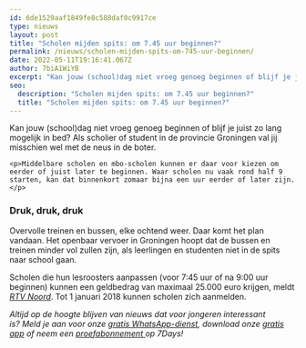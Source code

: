 ```yaml
---
id: 6de1529aaf1849fe8c588daf0c9917ce
type: nieuws
layout: post
title: "Scholen mijden spits: om 7.45 uur beginnen?"
permalink: /nieuws/scholen-mijden-spits-om-745-uur-beginnen/
date: 2022-05-11T19:16:41.067Z
author: 7biA1WiYB
excerpt: "Kan jouw (school)dag niet vroeg genoeg beginnen of blijf je juist zo lang mogelijk in bed? Als scholier of student in de provincie Groningen val jij misschien wel met de neus in de boter.  "
seo:
  description: "Scholen mijden spits: om 7.45 uur beginnen?"
  title: "Scholen mijden spits: om 7.45 uur beginnen?"
---
```

Kan jouw (school)dag niet vroeg genoeg beginnen of blijf je juist zo lang mogelijk in bed? Als scholier of student in de provincie Groningen val jij misschien wel met de neus in de boter.  

    <p>Middelbare scholen en mbo-scholen kunnen er daar voor kiezen om eerder of juist later te beginnen. Waar scholen nu vaak rond half 9 starten, kan dat binnenkort zomaar bijna een uur eerder of later zijn.</p>
<h3>Druk, druk, druk</h3>
<p>Overvolle treinen en bussen, elke ochtend weer. Daar komt het plan vandaan. Het openbaar vervoer in Groningen hoopt dat de bussen en treinen minder vol zullen zijn, als leerlingen en studenten niet in de spits naar school gaan.</p>
<p>Scholen die hun lesroosters aanpassen (voor 7:45 uur of na 9:00 uur beginnen) kunnen een geldbedrag van maximaal 25.000 euro krijgen, meldt <em><a href="http://www.rtvnoord.nl/nieuws/178846/Bijdrage-voor-scholen-die-lesrooster-aanpassen-om-spits-heen">RTV Noord</a></em>. Tot 1 januari 2018 kunnen scholen zich aanmelden.</p>
<p><em>Altijd op de hoogte blijven van nieuws dat voor jongeren interessant is? Meld je aan voor onze </em><a href="https://7dagen.netlify.app/whatsapp"><em>gratis WhatsApp-dienst</em></a><em>, download onze </em><a href="https://7dagen.netlify.app/app"><em>gratis app</em></a><em> of neem een </em><a href="https://abonneren.sevendays.nl/abonneren/abonnementen/ae/artikel"><em>proefabonnement </em></a><em>op 7Days!</em></p>  

